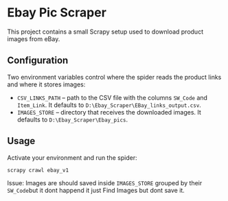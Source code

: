 # Ebay Pic Scraper

This project contains a small Scrapy setup used to download product images from eBay.

## Configuration

Two environment variables control where the spider reads the product links and where it stores images:

- `CSV_LINKS_PATH` – path to the CSV file with the columns `SW_Code` and `Item_Link`. It defaults to `D:\Ebay_Scraper\EBay_links_output.csv`.
- `IMAGES_STORE` – directory that receives the downloaded images. It defaults to `D:\Ebay_Scraper\Ebay_pics`.

## Usage

Activate your environment and run the spider:

```bash
scrapy crawl ebay_v1
```


Issue:
Images are  should saved inside `IMAGES_STORE` grouped by their `SW_Code`but it dont happend it just Find Images but dont save it.

